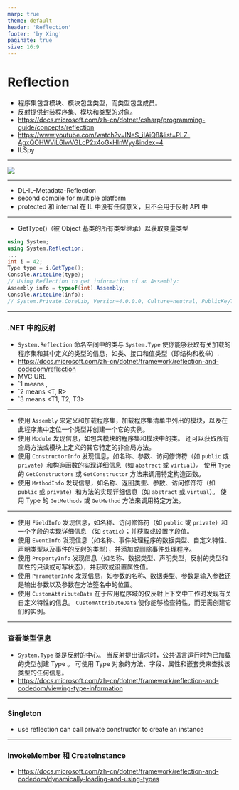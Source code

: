 ```yaml
---
marp: true
theme: default
header: 'Reflection'
footer: 'by Xing'
paginate: true
size: 16:9
---
```


<!--
_backgroundColor: white
_color: black
-->

# Reflection

- 程序集包含模块、模块包含类型，而类型包含成员。
- 反射提供封装程序集、模块和类型的对象。
- https://docs.microsoft.com/zh-cn/dotnet/csharp/programming-guide/concepts/reflection
- https://www.youtube.com/watch?v=INeS_iIAiQ8&list=PLZ-AgxQOHWViL6IwVGLcP2x4oGkHInWyy&index=4
- ILSpy

---

![](r1.png)

---

- DL-IL-Metadata-Reflection
- second compile for multiple platform
- protected 和 internal 在 IL 中没有任何意义，且不会用于反射 API 中

---

- GetType()（被 Object 基类的所有类型继承）以获取变量类型

```C#
using System;
using System.Reflection;
...
int i = 42;
Type type = i.GetType();
Console.WriteLine(type);
// Using Reflection to get information of an Assembly:
Assembly info = typeof(int).Assembly;
Console.WriteLine(info);
// System.Private.CoreLib, Version=4.0.0.0, Culture=neutral, PublicKeyToken=7cec85d7bea7798e。
```

---

### .NET 中的反射

- `System.Reflection` 命名空间中的类与 `System.Type` 使你能够获取有关加载的程序集和其中定义的类型的信息，如类、接口和值类型（即结构和枚举）.
- https://docs.microsoft.com/zh-cn/dotnet/framework/reflection-and-codedom/reflection
- MVC URL
- `1 means <T>,
- `2 means <T, R>
- `3 means <T1, T2, T3>

---

- 使用 `Assembly` 来定义和加载程序集，加载程序集清单中列出的模块，以及在此程序集中定位一个类型并创建一个它的实例。
- 使用 `Module` 发现信息，如包含模块的程序集和模块中的类。 还可以获取所有全局方法或模块上定义的其它特定的非全局方法。
- 使用 `ConstructorInfo` 发现信息，如名称、参数、访问修饰符（如 `public` 或 `private`）和构造函数的实现详细信息（如 `abstract` 或 `virtual`）。 使用 `Type` 的 `GetConstructors` 或 `GetConstructor` 方法来调用特定构造函数。
- 使用 `MethodInfo` 发现信息，如名称、返回类型、参数、访问修饰符（如 `public` 或 `private`）和方法的实现详细信息（如 `abstract` 或 `virtual`）。 使用 Type 的 `GetMethods` 或 `GetMethod` 方法来调用特定方法。

---

- 使用 `FieldInfo` 发现信息，如名称、访问修饰符（如 `public` 或 `private`）和一个字段的实现详细信息 （如 `static`）；并获取或设置字段值。
- 使用 `EventInfo` 发现信息（如名称、事件处理程序的数据类型、自定义特性、声明类型以及事件的反射的类型），并添加或删除事件处理程序。
- 使用 `PropertyInfo` 发现信息（如名称、数据类型、声明类型，反射的类型和属性的只读或可写状态），并获取或设置属性值。
- 使用 `ParameterInfo` 发现信息，如参数的名称、数据类型、参数是输入参数还是输出参数以及参数在方法签名中的位置。
- 使用 `CustomAttributeData` 在于应用程序域的仅反射上下文中工作时发现有关自定义特性的信息。 `CustomAttributeData` 使你能够检查特性，而无需创建它们的实例。

---

### 查看类型信息

- `System.Type` 类是反射的中心。 当反射提出请求时，公共语言运行时为已加载的类型创建 Type 。 可使用 Type 对象的方法、字段、属性和嵌套类来查找该类型的任何信息。
- https://docs.microsoft.com/zh-cn/dotnet/framework/reflection-and-codedom/viewing-type-information

---

### Singleton

- use reflection can call private constructor to create an instance

---

### InvokeMember 和 CreateInstance

- https://docs.microsoft.com/zh-cn/dotnet/framework/reflection-and-codedom/dynamically-loading-and-using-types
